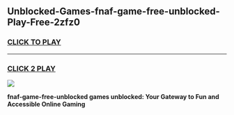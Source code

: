 
## Unblocked-Games-fnaf-game-free-unblocked-Play-Free-2zfz0
<h3>
<a href="https://premium76.site?title=fnaf-game-free-unblocked&ref=20A">CLICK TO PLAY</a></h3>
<hr>

<h3>
<a href="https://premium76.site?title=fnaf-game-free-unblocked&ref=20A">CLICK 2 PLAY</a>
  
</h3>

<a href="https://premium76.site?title=fnaf-game-free-unblocked&ref=20A"><img src="https://clearcache.store/games.png"></a>


**fnaf-game-free-unblocked games unblocked: Your Gateway to Fun and Accessible Online Gaming**
